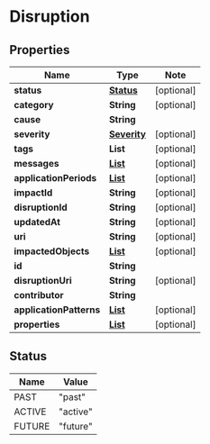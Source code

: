 # Disruption

## Properties

Name | Type | Note
---- | ---- | ----
**status** | [**Status**](#Status) | [optional] 
**category** | **String** | [optional] 
**cause** | **String** | 
**severity** | [**Severity**](Severity.md) | [optional] 
**tags** | **List<String>** | [optional] 
**messages** | [**List<Message>**](Message.md) | [optional] 
**applicationPeriods** | [**List<Period>**](Period.md) | [optional] 
**impactId** | **String** | [optional] 
**disruptionId** | **String** | [optional] 
**updatedAt** | **String** | [optional] 
**uri** | **String** | [optional] 
**impactedObjects** | [**List<Impacted>**](Impacted.md) | [optional] 
**id** | **String** | 
**disruptionUri** | **String** | [optional] 
**contributor** | **String** | 
**applicationPatterns** | [**List<ApplicationPattern>**](ApplicationPattern.md) | [optional] 
**properties** | [**List<DisruptionProperty>**](DisruptionProperty.md) | [optional] 

## Status

Name | Value
---- | -----
PAST | "past"
ACTIVE | "active"
FUTURE | "future"

